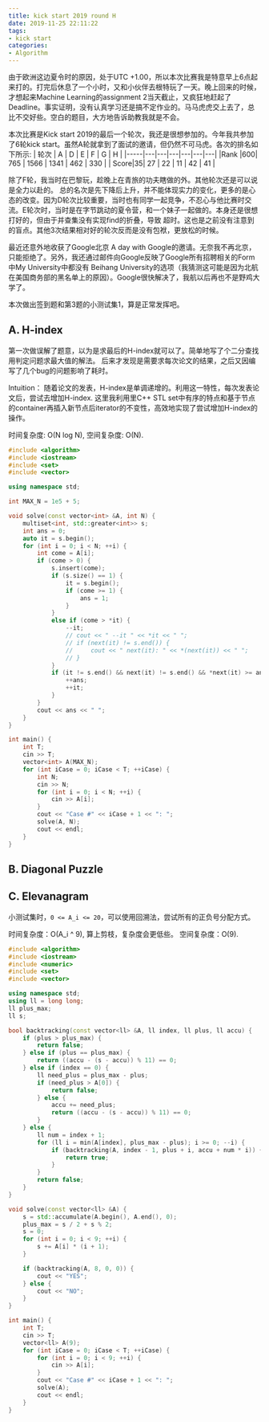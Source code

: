 ```yaml
---
title: kick start 2019 round H
date: 2019-11-25 22:11:22
tags:
- kick start
categories:
- Algorithm
---
```


由于欧洲这边夏令时的原因，处于UTC +1.00，所以本次比赛我是特意早上6点起来打的。打完后休息了一个小时，又和小伙伴去根特玩了一天。晚上回来的时候，才想起来Machine Learning的assignment 2当天截止，又疯狂地赶起了Deadline。事实证明，没有认真学习还是搞不定作业的。马马虎虎交上去了，总比不交好些。空白的题目，大方地告诉助教我就是不会。

本次比赛是Kick start 2019的最后一个轮次，我还是很想参加的。今年我共参加了6轮kick start。虽然A轮就拿到了面试的邀请，但仍然不可马虎。各次的排名如下所示:
| 轮次 | A | D | E | F | G | H |
|-----|---|---|---|---|---|---|
|Rank |600| 765 | 1566 | 1341 | 462 | 330 |
| Score|35| 27 | 22 | 11 | 42 | 41 |

除了F轮，我当时在巴黎玩，趁晚上在青旅的功夫瞎做的外。其他轮次还是可以说是全力以赴的。
总的名次是先下降后上升，并不能体现实力的变化，更多的是心态的改变。因为D轮次比较重要，当时也有同学一起竞争，不忍心与他比赛时交流。E轮次时，当时是在字节跳动的夏令营，和一个妹子一起做的。本身还是很想打好的，但由于并查集没有实现find的折叠，导致 超时。这也是之前没有注意到的盲点。其他3次结果相对好的轮次反而是没有包袱，更放松的时候。

最近还意外地收获了Google北京 A day with Google的邀请。无奈我不再北京，只能拒绝了。另外，我还通过邮件向Google反映了Google所有招聘相关的Form中My University中都没有 Beihang University的选项（我猜测这可能是因为北航在美国商务部的黑名单上的原因）。Google很快解决了，我航以后再也不是野鸡大学了。

本次做出签到题和第3题的小测试集1，算是正常发挥吧。

## A. H-index

第一次做误解了题意，以为是求最后的H-index就可以了。简单地写了个二分查找用判定问题求最大值的解法。
后来才发现是需要求每次论文的结果，之后又因编写了几个bug的问题影响了耗时。

Intuition：
随着论文的发表，H-index是单调递增的。利用这一特性，每次发表论文后，尝试去增加H-index.
这里我利用里C++ STL set中有序的特点和基于节点的container再插入新节点后iterator的不变性，高效地实现了尝试增加H-index的操作。

时间复杂度: O(N log N),
空间复杂度: O(N).

```cpp
#include <algorithm>
#include <iostream>
#include <set>
#include <vector>

using namespace std;

int MAX_N = 1e5 + 5;

void solve(const vector<int> &A, int N) {
    multiset<int, std::greater<int>> s;
    int ans = 0;
    auto it = s.begin();
    for (int i = 0; i < N; ++i) {
        int come = A[i];
        if (come > 0) {
            s.insert(come);
            if (s.size() == 1) {
                it = s.begin();
                if (come >= 1) {
                    ans = 1;
                }
            }
            else if (come > *it) {
                --it;
                // cout << " --it " << *it << " ";
                // if (next(it) != s.end()) {
                //     cout << " next(it): " << *(next(it)) << " ";
                // }
            }
            if (it != s.end() && next(it) != s.end() && *next(it) >= ans + 1) {
                ++ans;
                ++it;
            }
        }
        cout << ans << " ";
    }
}

int main() {
    int T;
    cin >> T;
    vector<int> A(MAX_N);
    for (int iCase = 0; iCase < T; ++iCase) {
        int N;
        cin >> N;
        for (int i = 0; i < N; ++i) {
            cin >> A[i];
        }
        cout << "Case #" << iCase + 1 << ": ";
        solve(A, N);
        cout << endl;
    }
}
```

## B. Diagonal Puzzle

## C. Elevanagram

小测试集时，`0 <= A_i <= 20`，可以使用回溯法，尝试所有的正负号分配方式。

时间复杂度：O(A_i ^ 9), 算上剪枝，复杂度会更低些。
空间复杂度：O(9).

```cpp
#include <algorithm>
#include <iostream>
#include <numeric>
#include <set>
#include <vector>

using namespace std;
using ll = long long;
ll plus_max;
ll s;

bool backtracking(const vector<ll> &A, ll index, ll plus, ll accu) {
    if (plus > plus_max) {
        return false;
    } else if (plus == plus_max) {
        return ((accu - (s - accu)) % 11) == 0;
    } else if (index == 0) {
        ll need_plus = plus_max - plus;
        if (need_plus > A[0]) {
            return false;
        } else {
            accu += need_plus;
            return ((accu - (s - accu)) % 11) == 0;
        }
    } else {
        ll num = index + 1;
        for (ll i = min(A[index], plus_max - plus); i >= 0; --i) {
            if (backtracking(A, index - 1, plus + i, accu + num * i)) {
                return true;
            }
        }
        return false;
    }
}

void solve(const vector<ll> &A) {
    s = std::accumulate(A.begin(), A.end(), 0);
    plus_max = s / 2 + s % 2;
    s = 0;
    for (int i = 0; i < 9; ++i) {
        s += A[i] * (i + 1);
    }

    if (backtracking(A, 8, 0, 0)) {
        cout << "YES";
    } else {
        cout << "NO";
    }
}

int main() {
    int T;
    cin >> T;
    vector<ll> A(9);
    for (int iCase = 0; iCase < T; ++iCase) {
        for (int i = 0; i < 9; ++i) {
            cin >> A[i];
        }
        cout << "Case #" << iCase + 1 << ": ";
        solve(A);
        cout << endl;
    }
}
```

